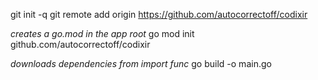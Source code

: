 git init -q
git remote add origin https://github.com/autocorrectoff/codixir

*creates a go.mod in the app root*
go mod init github.com/autocorrectoff/codixir

*downloads dependencies from import func*
go build -o main.go
